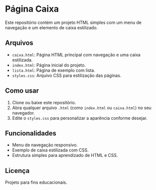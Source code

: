 # Página Caixa

Este repositório contém um projeto HTML simples com um menu de navegação e um elemento de caixa estilizado.

## Arquivos

- `caixa.html`: Página HTML principal com navegação e uma caixa estilizada.
- `index.html`: Página inicial do projeto.
- `lista.html`: Página de exemplo com lista.
- `styles.css`: Arquivo CSS para estilização das páginas.

## Como usar

1. Clone ou baixe este repositório.
2. Abra qualquer arquivo `.html` (como `index.html` ou `caixa.html`) no seu navegador.
3. Edite o `styles.css` para personalizar a aparência conforme desejar.

## Funcionalidades

- Menu de navegação responsivo.
- Exemplo de caixa estilizada com CSS.
- Estrutura simples para aprendizado de HTML e CSS.

## Licença

Projeto para fins educacionais.